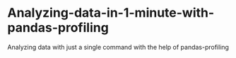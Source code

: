 # Analyzing-data-in-1-minute-with-pandas-profiling
Analyzing data with just a single command with the help of pandas-profiling

